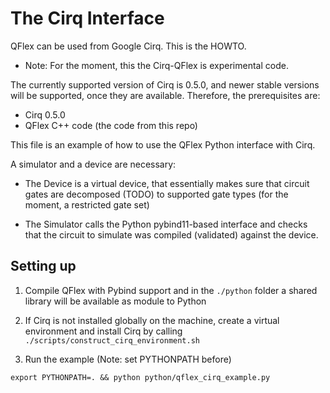 # The Cirq Interface


QFlex can be used from Google Cirq. This is the HOWTO.
* Note: For the moment, this the Cirq-QFlex is experimental code.

The currently supported version of Cirq is 0.5.0, and newer stable 
versions will be supported, once they are available. Therefore, the 
prerequisites are:
- Cirq 0.5.0
- QFlex C++ code (the code from this repo)



This file is an example of how to use the QFlex Python interface with Cirq.

A simulator and a device are necessary:

* The Device is a virtual device, that essentially makes sure that circuit gates
are decomposed (TODO) to supported gate types (for the moment,
 a restricted gate set)

* The Simulator calls the Python pybind11-based interface and checks that the
circuit to simulate was compiled (validated) against the device.

## Setting up

1. Compile QFlex with Pybind support and in the `./python` folder a shared library 
will be available as module to Python

2. If Cirq is not installed globally on the machine, create a virtual environment
and install Cirq by calling `./scripts/construct_cirq_environment.sh`

3. Run the example (Note: set PYTHONPATH before)

`export PYTHONPATH=. && python python/qflex_cirq_example.py`